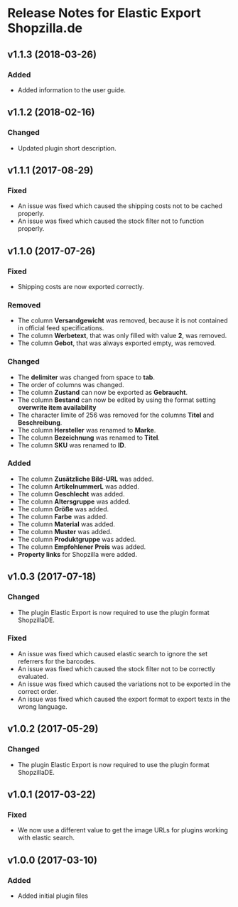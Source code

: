 # Release Notes for Elastic Export Shopzilla.de

## v1.1.3 (2018-03-26)

### Added
- Added information to the user guide.

## v1.1.2 (2018-02-16)

### Changed
- Updated plugin short description.

## v1.1.1 (2017-08-29)

### Fixed
- An issue was fixed which caused the shipping costs not to be cached properly.
- An issue was fixed which caused the stock filter not to function properly.

## v1.1.0 (2017-07-26)

### Fixed
- Shipping costs are now exported correctly.

### Removed
- The column **Versandgewicht** was removed, because it is not contained in official feed specifications.
- The column **Werbetext**, that was only filled with value **2**, was removed.
- The column **Gebot**, that was always exported empty, was removed.

### Changed
- The **delimiter** was changed from space to **tab**.
- The order of columns was changed.
- The column **Zustand** can now be exported as **Gebraucht**.
- The column **Bestand** can now be edited by using the format setting **overwrite item availability**
- The character limite of 256 was removed for the columns **Titel** and **Beschreibung**.
- The column **Hersteller** was renamed to **Marke**.
- The column **Bezeichnung** was renamed to **Titel**.
- The column **SKU** was renamed to **ID**.

### Added
- The column **Zusätzliche Bild-URL** was added.
- The column **ArtikelnummerL** was added.
- The column **Geschlecht** was added.
- The column **Altersgruppe** was added.
- The column **Größe** was added.
- The column **Farbe** was added.
- The column **Material** was added.
- The column **Muster** was added.
- The column **Produktgruppe** was added.
- The column **Empfohlener Preis** was added.
- **Property links** for Shopzilla were added.

## v1.0.3 (2017-07-18)

### Changed
- The plugin Elastic Export is now required to use the plugin format ShopzillaDE.

### Fixed
- An issue was fixed which caused elastic search to ignore the set referrers for the barcodes.
- An issue was fixed which caused the stock filter not to be correctly evaluated.
- An issue was fixed which caused the variations not to be exported in the correct order.
- An issue was fixed which caused the export format to export texts in the wrong language.

## v1.0.2 (2017-05-29)

### Changed
- The plugin Elastic Export is now required to use the plugin format ShopzillaDE.

## v1.0.1 (2017-03-22)

### Fixed
- We now use a different value to get the image URLs for plugins working with elastic search.

## v1.0.0 (2017-03-10)
 
### Added
- Added initial plugin files
